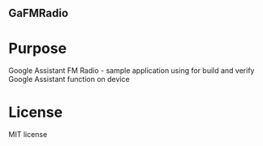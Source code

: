 ## GaFMRadio
# Purpose
Google Assistant FM Radio - sample application using for build and verify Google Assistant function on device
# License
MIT license
